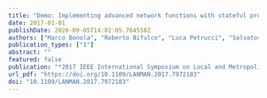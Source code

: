 ```yaml
---
title: "Demo: Implementing advanced network functions with stateful programmable data planes"
date: 2017-01-01
publishDate: 2020-09-05T14:02:05.764558Z
authors: ["Marco Bonola", "Roberto Bifulco", "Luca Petrucci", "Salvatore Pontarelli", "Angelo Tulumello", "Giuseppe Bianchi"]
publication_types: ["1"]
abstract: ""
featured: false
publication: "*2017 IEEE International Symposium on Local and Metropolitan Area Networks, LANMAN 2017, Osaka, Japan, June 12-14, 2017*"
url_pdf: "https://doi.org/10.1109/LANMAN.2017.7972183"
doi: "10.1109/LANMAN.2017.7972183"
---
```


